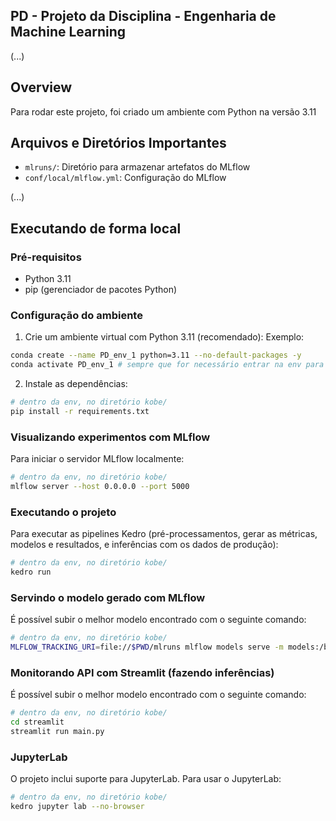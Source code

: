## PD - Projeto da Disciplina - Engenharia de Machine Learning

(...)


## Overview

Para rodar este projeto, foi criado um ambiente com Python na versão 3.11


## Arquivos e Diretórios Importantes


- `mlruns/`: Diretório para armazenar artefatos do MLflow
- `conf/local/mlflow.yml`: Configuração do MLflow 

(...)


## Executando de forma local 

### Pré-requisitos

- Python 3.11
- pip (gerenciador de pacotes Python)

### Configuração do ambiente

1. Crie um ambiente virtual com Python 3.11 (recomendado):
Exemplo:
```bash
conda create --name PD_env_1 python=3.11 --no-default-packages -y
conda activate PD_env_1 # sempre que for necessário entrar na env para executar comandos no projeto!
```

2. Instale as dependências:

```bash
# dentro da env, no diretório kobe/
pip install -r requirements.txt
```

### Visualizando experimentos com MLflow

Para iniciar o servidor MLflow localmente:

```bash
# dentro da env, no diretório kobe/
mlflow server --host 0.0.0.0 --port 5000
```

### Executando o projeto

Para executar as pipelines Kedro (pré-processamentos, gerar as métricas, modelos e resultados, e inferências com os dados de produção):

```bash
# dentro da env, no diretório kobe/
kedro run
```

### Servindo o modelo gerado com MLflow

É possível subir o melhor modelo encontrado com o seguinte comando:

```bash
# dentro da env, no diretório kobe/
MLFLOW_TRACKING_URI=file://$PWD/mlruns mlflow models serve -m models:/best_model/latest --env-manager=local --port 5002
```

### Monitorando API com Streamlit (fazendo inferências)

É possível subir o melhor modelo encontrado com o seguinte comando:

```bash
# dentro da env, no diretório kobe/
cd streamlit
streamlit run main.py
```

### JupyterLab

O projeto inclui suporte para JupyterLab. Para usar o JupyterLab:

```bash
# dentro da env, no diretório kobe/
kedro jupyter lab --no-browser
```






